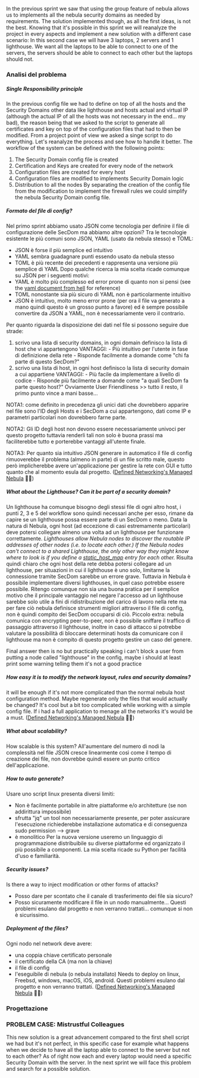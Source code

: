 In the previous sprint we saw that using the group feature of nebula allows us to implements all the nebula security domains as needed by requirements.
The solution implemented though, as all the first ideas, is not the best. Knowing that it's possible in this sprint we will reanalyze the project in every aspects and implement a new solution with a different case scenario:
In this second case we will have 3 laptops, 2 servers and 1 lighthouse. We want all the laptops to be able to connect to one of the servers, the servers should be able to connect to each other but the laptops should not.

### Analisi del problema

##### Single Responsibility principle
In the previous config file we had to define on top of all the hosts and the Security Domains other data like lighthouse and hosts actual and virtual IP (although the actual IP of all the hosts was not necessary in the end... my bad), the reason being that we asked to the script to generate all certificates and key on top of the configuration files that had to then be modified. From a project point of view we asked a singe script to do everything. Let's reanalyze the process and see how to handle it better.
The workflow of the system can be defined with the following points:
1) The Security Domain config file is created
2) Certification and Keys are created for every node of the network
3) Configuration files are created for every host
4) Configuration files are modified to implements Security Domain logic
5) Distribution to all the nodes
By separating the creation of the config file from the modification to implement the firewall rules we could simplify the nebula Security Domain config file.
##### Formato del file di config?
Nel primo sprint abbiamo usato JSON come tecnologia per definire il file di configurazione delle SecDom ma abbiamo altre opzioni?
Tra le tecnologie esistente le più comuni sono JSON, YAML (usato da nebula stesso) e TOML:
- JSON è forse il più semplice ed intuitivo
- YAML sembra guadagnare punti essendo usato da nebula stesso
- TOML è più recente dei precedenti e rappresenta una versione più semplice di YAML
Dopo qualche ricerca la mia scelta ricade comunque su JSON per i seguenti motivi:
- YAML è molto più complesso ed error prone di quanto non si pensi (see the [yaml document from hell](https://ruudvanasseldonk.com/2023/01/11/the-yaml-document-from-hell) for reference)
- TOML nonostante sia più sicuro di YAML non è particolarmente intuitivo
- JSON è intuitivo, molto meno error prone (per ora il file va generato a mano quindi questo è un grosso punto a favore) ed è sempre possibile convertire da JSON a YAML, non è necessariamente vero il contrario.

Per quanto riguarda la disposizione dei dati nel file si possono seguire due strade:
1) scrivo una lista di security domains, in ogni domain definisco la lista di host che vi appartengono
	VANTAGGI:
		- Più intuitivo per l'utente in fase di definizione della rete
		- Risponde facilmente a domande come "chi fa parte di questo SecDom?"
2) scrivo una lista di host, in ogni host definisco la lista di security domain a cui appartiene
	VANTAGGI:
		- Più facile da implementare a livello di codice
		- Risponde più facilmente a domande come "a quali SecDom fa parte questo host?"
Ovviamente User Friendliness >> tutto il resto, il primo punto vince a mani basse...

NOTA1: come definito in precedenza gli unici dati che dovrebbero apparire nel file sono l'ID degli Hosts e i SecDom a cui appartengono, dati come IP e parametri particolari non dovrebbero farne parte.

NOTA2: Gli ID degli host non devono essere necessariamente univoci per questo progetto tuttavia renderli tali non solo è buona prassi ma faciliterebbe tutto e porterebbe vantaggi all'utente finale.

NOTA3: Per quanto sia intuitivo JSON generare in automatico il file di config rimuoverebbe il problema (almeno in parte) di un file scritto male, questo però implicherebbe avere un'applicazione per gestire la rete con GUI e tutto quanto che al momento esula dal progetto.
([Defined Networking's Managed Nebula](https://www.defined.net/) 👀👀)
##### What about the Lighthouse? Can it be part of a security domain?
Un lighthouse ha comunque bisogno degli stessi file di ogni altro host, i punti 2, 3 e 5 del workflow sono quindi necessari anche per esso, rimane da capire se un lighthouse possa essere parte di un SecDom o meno.
Data la natura di Nebula, ogni host (ad eccezione di casi estremamente particolari) deve potersi collegare almeno una volta ad un lighthouse per funzionare correttamente.
*Lighthouses allow Nebula nodes to discover the routable IP addresses of other nodes (i.e. to locate each other.) If the Nebula nodes can't connect to a shared Lighthouse, the only other way they might know where to look is if you define a [static_host_map](https://nebula.defined.net/docs/config/static-host-map/) entry for each other.* 
Risulta quindi chiaro che ogni host della rete debba potersi collegare ad un lighthouse, per situazioni in cui il lighthouse è uno solo, limitarne la connessione tramite SecDom sarebbe un errore grave. Tuttavia in Nebula è possibile implementare diversi lighthouses, in quel caso potrebbe essere possibile. Ritengo comunque non sia una buona pratica per il semplice motivo che il principale vantaggio nel negare l'accesso ad un lighthouse sarebbe solo utile a fini di ridistribuzione del carico di lavoro nella rete ma per fare ciò nebula definisce strumenti migliori attraverso il file di config, non è quindi compito dei SecDom occuparsi di ciò.
Piccolo extra: nebula comunica con encrypting peer-to-peer, non è possibile sniffare il traffico di passaggio attraverso il lighthouse, inoltre in caso di attacco si potrebbe valutare la possibilità di bloccare determinati hosts da comunicare con il lighthouse ma non è compito di questo progetto gestire un caso del genere.

Final answer then is no but practically speaking i can't block a user from putting a node called "lighthouse" in the config, maybe i should at least print some warning telling them it's not a good practice
##### How easy it is to modify the network layout, rules and security domains?
it will be enough if it's not more complicated than the normal nebula host configuration method.
Maybe regenerate only the files that would actually be changed?
It's cool but a bit too complicated while working with a simple config file. If i had a full application to menage all the networks it's would be a must.
([Defined Networking's Managed Nebula](https://www.defined.net/) 👀👀)
##### What about scalability?
How scalable is this system?
All'aumentare del numero di nodi la complessità nel file JSON cresce linearmente così come il tempo di creazione dei file, non dovrebbe quindi essere un punto critico dell'applicazione.
##### How to auto generate?
Usare uno script linux presenta diversi limiti:
- Non è facilmente portabile in altre piattaforme e/o architetture (se non addirittura impossibile)
- sfrutta "jq" un tool non necessariamente presente, per poter assicurare l'esecuzione richiederebbe installazione automatica e di conseguenza sudo permission --> grave
- è monolitico
Per la nuova versione useremo un linguaggio di programmazione distribuibile su diverse piattaforme ed organizzato il più possibile a componenti.
La mia scelta ricade su Python per facilità d'uso e familiarità.
##### Security issues?
Is there a way to inject modification or other forms of attacks?
- Posso dare per scontato che il canale di trasferimento dei file sia sicuro?
- Posso sicuramente modificare il file in un nodo manualmente...
Questi problemi esulano dal progetto e non verranno trattati... comunque si non è sicurissimo.
##### Deployment of the files?
Ogni nodo nel network deve avere:
- una coppia chiave certificato personale
- il certificato della CA (ma non la chiave)
- il file di config
- l'eseguibile di nebula (o nebula installato)
Needs to deploy on linux, Freebsd, windows, macOS, iOS, android.
Questi problemi esulano dal progetto e non verranno trattati. 
([Defined Networking's Managed Nebula](https://www.defined.net/) 👀👀)

### Progettazione


### PROBLEM CASE: Mistrustful Colleagues
This new solution is a great advancement compared to the first shell script we had but it's not perfect, in this specific case for example what happens when we decide to have all the laptop able to connect to the server but not to each other? As of right now each and every laptop would need a specific Security Domain with the server.
In the next sprint we will face this problem and search for a possible solution.